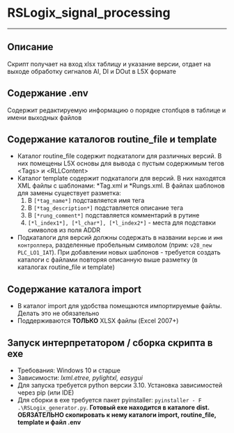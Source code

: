 # RSLogix_signal_processing
---

## **Описание**
Скрипт получает на вход xlsx таблицу и указание версии, отдает на выходе обработку сигналов AI, DI и DOut в L5X формате

## **Содержание .env**
Содержит редактируемую информацию о порядке столбцов в таблице и имени выходных файлов

## **Содержание каталогов routine_file и template**
- Каталог routine_file содержит подкаталоги для различных версий. В них помещены L5X основы для вывода с пустым содержимым тегов \<Tags> и \<RLLContent>
- Каталог template содержит подкаталоги для версий. В них находятся XML файлы с шаблонами: *Tag.xml и *Rungs.xml. В файлах шаблонов для замены существует разметка:
  1. В `[*tag_name*]` подставляется имя тега
  2. В `[*tag_description*]` подставляется описание тега
  3. В `[*rung_comment*]` подставляется комментарий в рутине
  4. `[*l_index1*], [*l_char*], [*l_index2*]` - места для подставки символов из поля ADDR
- Подкаталоги для версий должны содержать в названии `версию` и `имя контроллера`, разделенные пробельным символом (прим: `v28_new PLC_LO1_IAT`). При добавлении новых шаблонов - требуется создать каталоги с файлами повторяя описанную выше разметку (в каталогах routine_file и template)

## **Содержание каталога import**
- В каталог import для удобства помещаются импортируемые файлы. Делать это не обязательно
- Поддерживаются **ТОЛЬКО** XLSX файлы (Excel 2007+)

## **Запуск интерпретатором / сборка скрипта в exe** 
- Требования: Windows 10 и старше
- Зависимости: *lxml.etree, pylightxl, easygui*
- Для запуска требуется python версии 3.10. Установка зависимостей через pip (или IDE)
- Для сборки в exe требуется пакет pyinstaller: ```pyinstaller - F .\RSLogix_generator.py```. **Готовый exe находится в каталоге dist. ОБЯЗАТЕЛЬНО скопировать к нему каталоги import, routine_file, template и файл .env**